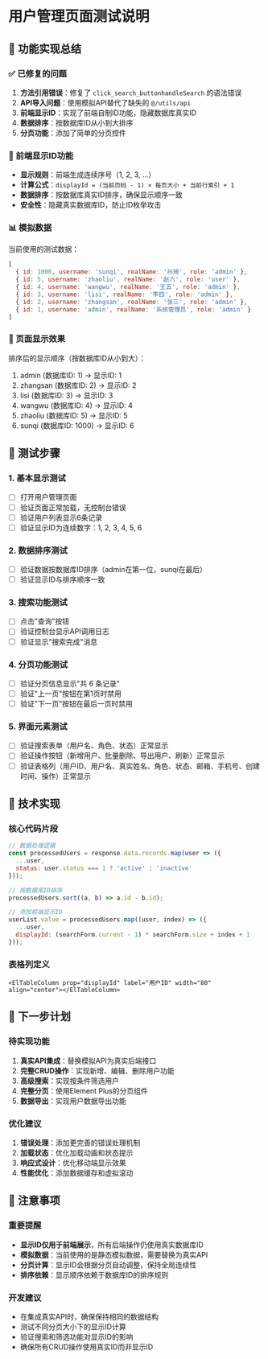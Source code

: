 # 用户管理页面测试说明

## 🎯 功能实现总结

### ✅ 已修复的问题
1. **方法引用错误**：修复了 `click_search_buttonhandleSearch` 的语法错误
2. **API导入问题**：使用模拟API替代了缺失的 `@/utils/api`
3. **前端显示ID**：实现了前端自制ID功能，隐藏数据库真实ID
4. **数据排序**：按数据库ID从小到大排序
5. **分页功能**：添加了简单的分页控件

### 🔢 前端显示ID功能
- **显示规则**：前端生成连续序号（1, 2, 3, ...）
- **计算公式**：`displayId = (当前页码 - 1) × 每页大小 + 当前行索引 + 1`
- **数据排序**：按数据库真实ID排序，确保显示顺序一致
- **安全性**：隐藏真实数据库ID，防止ID枚举攻击

### 📊 模拟数据
当前使用的测试数据：
```javascript
[
  { id: 1000, username: 'sunqi', realName: '孙琦', role: 'admin' },
  { id: 5, username: 'zhaoliu', realName: '赵六', role: 'user' },
  { id: 4, username: 'wangwu', realName: '王五', role: 'admin' },
  { id: 3, username: 'lisi', realName: '李四', role: 'admin' },
  { id: 2, username: 'zhangsan', realName: '张三', role: 'admin' },
  { id: 1, username: 'admin', realName: '系统管理员', role: 'admin' }
]
```

### 🎨 页面显示效果
排序后的显示顺序（按数据库ID从小到大）：
1. admin (数据库ID: 1) → 显示ID: 1
2. zhangsan (数据库ID: 2) → 显示ID: 2  
3. lisi (数据库ID: 3) → 显示ID: 3
4. wangwu (数据库ID: 4) → 显示ID: 4
5. zhaoliu (数据库ID: 5) → 显示ID: 5
6. sunqi (数据库ID: 1000) → 显示ID: 6

## 🧪 测试步骤

### 1. 基本显示测试
- [ ] 打开用户管理页面
- [ ] 验证页面正常加载，无控制台错误
- [ ] 验证用户列表显示6条记录
- [ ] 验证显示ID为连续数字：1, 2, 3, 4, 5, 6

### 2. 数据排序测试
- [ ] 验证数据按数据库ID排序（admin在第一位，sunqi在最后）
- [ ] 验证显示ID与排序顺序一致

### 3. 搜索功能测试
- [ ] 点击"查询"按钮
- [ ] 验证控制台显示API调用日志
- [ ] 验证显示"搜索完成"消息

### 4. 分页功能测试
- [ ] 验证分页信息显示"共 6 条记录"
- [ ] 验证"上一页"按钮在第1页时禁用
- [ ] 验证"下一页"按钮在最后一页时禁用

### 5. 界面元素测试
- [ ] 验证搜索表单（用户名、角色、状态）正常显示
- [ ] 验证操作按钮（新增用户、批量删除、导出用户、刷新）正常显示
- [ ] 验证表格列（用户ID、用户名、真实姓名、角色、状态、邮箱、手机号、创建时间、操作）正常显示

## 🔧 技术实现

### 核心代码片段
```javascript
// 数据处理逻辑
const processedUsers = response.data.records.map(user => ({
  ...user,
  status: user.status === 1 ? 'active' : 'inactive'
}));

// 按数据库ID排序
processedUsers.sort((a, b) => a.id - b.id);

// 添加前端显示ID
userList.value = processedUsers.map((user, index) => ({
  ...user,
  displayId: (searchForm.current - 1) * searchForm.size + index + 1
}));
```

### 表格列定义
```vue
<ElTableColumn prop="displayId" label="用户ID" width="80" align="center"></ElTableColumn>
```

## 🚀 下一步计划

### 待实现功能
1. **真实API集成**：替换模拟API为真实后端接口
2. **完整CRUD操作**：实现新增、编辑、删除用户功能
3. **高级搜索**：实现按条件筛选用户
4. **完整分页**：使用Element Plus的分页组件
5. **数据导出**：实现用户数据导出功能

### 优化建议
1. **错误处理**：添加更完善的错误处理机制
2. **加载状态**：优化加载动画和状态提示
3. **响应式设计**：优化移动端显示效果
4. **性能优化**：添加数据缓存和虚拟滚动

## 📝 注意事项

### 重要提醒
- **显示ID仅用于前端展示**，所有后端操作仍使用真实数据库ID
- **模拟数据**：当前使用的是静态模拟数据，需要替换为真实API
- **分页计算**：显示ID会根据分页自动调整，保持全局连续性
- **排序依赖**：显示顺序依赖于数据库ID的排序规则

### 开发建议
- 在集成真实API时，确保保持相同的数据结构
- 测试不同分页大小下的显示ID计算
- 验证搜索和筛选功能对显示ID的影响
- 确保所有CRUD操作使用真实ID而非显示ID
